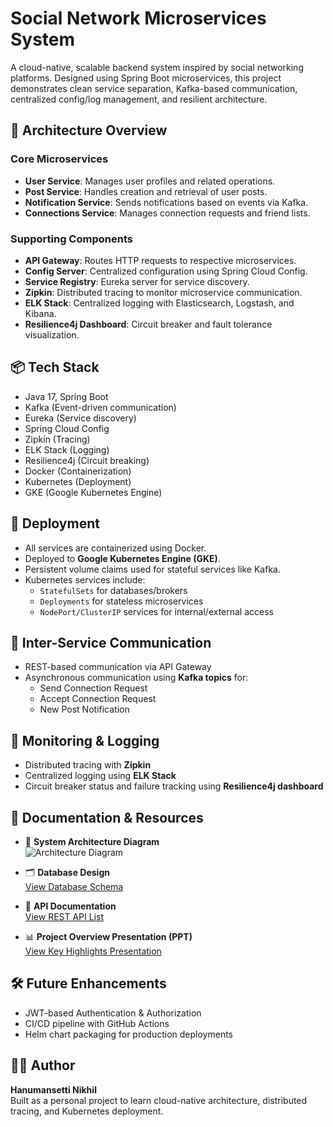# Social Network Microservices System

A cloud-native, scalable backend system inspired by social networking platforms. Designed using Spring Boot microservices, this project demonstrates clean service separation, Kafka-based communication, centralized config/log management, and resilient architecture.

## 🧱 Architecture Overview

### Core Microservices
- **User Service**: Manages user profiles and related operations.
- **Post Service**: Handles creation and retrieval of user posts.
- **Notification Service**: Sends notifications based on events via Kafka.
- **Connections Service**: Manages connection requests and friend lists.

### Supporting Components
- **API Gateway**: Routes HTTP requests to respective microservices.
- **Config Server**: Centralized configuration using Spring Cloud Config.
- **Service Registry**: Eureka server for service discovery.
- **Zipkin**: Distributed tracing to monitor microservice communication.
- **ELK Stack**: Centralized logging with Elasticsearch, Logstash, and Kibana.
- **Resilience4j Dashboard**: Circuit breaker and fault tolerance visualization.

## 📦 Tech Stack

- Java 17, Spring Boot
- Kafka (Event-driven communication)
- Eureka (Service discovery)
- Spring Cloud Config
- Zipkin (Tracing)
- ELK Stack (Logging)
- Resilience4j (Circuit breaking)
- Docker (Containerization)
- Kubernetes (Deployment)
- GKE (Google Kubernetes Engine)

## 🚀 Deployment

- All services are containerized using Docker.
- Deployed to **Google Kubernetes Engine (GKE)**.
- Persistent volume claims used for stateful services like Kafka.
- Kubernetes services include:
  - `StatefulSets` for databases/brokers
  - `Deployments` for stateless microservices
  - `NodePort/ClusterIP` services for internal/external access

## 🔄 Inter-Service Communication

- REST-based communication via API Gateway
- Asynchronous communication using **Kafka topics** for:
  - Send Connection Request
  - Accept Connection Request
  - New Post Notification

## 🧪 Monitoring & Logging

- Distributed tracing with **Zipkin**
- Centralized logging using **ELK Stack**
- Circuit breaker status and failure tracking using **Resilience4j dashboard**

## 🧾 Documentation & Resources

- 📌 **System Architecture Diagram**  
  ![Architecture Diagram](https://drive.google.com/uc?export=view&id=1klXDFUatR0ih8YKrs0E-l2uSfsFvdDFt)

- 🗂️ **Database Design**  
  [View Database Schema](https://drive.google.com/file/d/1TYp95nD-pz3kpDfYYNVnuxFuq8RJ8WSV/view?usp=sharing)

- 📮 **API Documentation**  
  [View REST API List](https://drive.google.com/file/d/1u1xjOAK_r_-gg40eh5_wqvykSKBhfkW5/view?usp=sharing)

- 📊 **Project Overview Presentation (PPT)**  
  [View Key Highlights Presentation](https://drive.google.com/file/d/1lR1kIpTtsySwJuDBzeQnrXXQsV9pY35q/view?usp=sharing)

## 🛠️ Future Enhancements

- JWT-based Authentication & Authorization  
- CI/CD pipeline with GitHub Actions  
- Helm chart packaging for production deployments  

## 👨‍💻 Author

**Hanumansetti Nikhil**  
Built as a personal project to learn cloud-native architecture, distributed tracing, and Kubernetes deployment.
